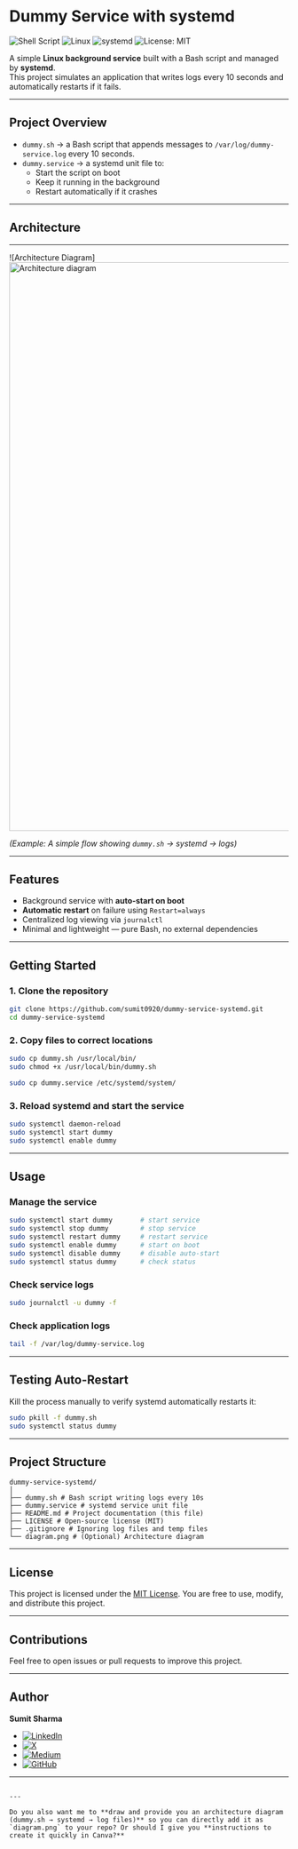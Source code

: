 # Dummy Service with systemd

![Shell Script](https://img.shields.io/badge/Bash-Script-green?logo=gnu-bash&logoColor=white)
![Linux](https://img.shields.io/badge/Linux-Service-blue?logo=linux&logoColor=white)
![systemd](https://img.shields.io/badge/systemd-AutoStart-critical?logo=linux&logoColor=white)
![License: MIT](https://img.shields.io/badge/License-MIT-yellow.svg)

A simple **Linux background service** built with a Bash script and managed by **systemd**.  
This project simulates an application that writes logs every 10 seconds and automatically restarts if it fails.

---

## **Project Overview**

- `dummy.sh` → a Bash script that appends messages to `/var/log/dummy-service.log` every 10 seconds.  
- `dummy.service` → a systemd unit file to:
  - Start the script on boot
  - Keep it running in the background
  - Restart automatically if it crashes

---

## **Architecture**

 ****

![Architecture Diagram]<img width="1024" height="1024" alt="Architecture diagram" src="https://github.com/user-attachments/assets/d01ce7cc-75f4-424c-8e19-e8f6ea55e386" />

*(Example: A simple flow showing `dummy.sh` → systemd → logs)*  

---

## **Features**

- Background service with **auto-start on boot**  
- **Automatic restart** on failure using `Restart=always`  
- Centralized log viewing via `journalctl`  
- Minimal and lightweight — pure Bash, no external dependencies  

---

## **Getting Started**

### **1. Clone the repository**
```bash
git clone https://github.com/sumit0920/dummy-service-systemd.git
cd dummy-service-systemd
````

### **2. Copy files to correct locations**

```bash
sudo cp dummy.sh /usr/local/bin/
sudo chmod +x /usr/local/bin/dummy.sh

sudo cp dummy.service /etc/systemd/system/
```

### **3. Reload systemd and start the service**

```bash
sudo systemctl daemon-reload
sudo systemctl start dummy
sudo systemctl enable dummy
```

---

## **Usage**

### **Manage the service**

```bash
sudo systemctl start dummy       # start service
sudo systemctl stop dummy        # stop service
sudo systemctl restart dummy     # restart service
sudo systemctl enable dummy      # start on boot
sudo systemctl disable dummy     # disable auto-start
sudo systemctl status dummy      # check status
```

### **Check service logs**

```bash
sudo journalctl -u dummy -f
```

### **Check application logs**

```bash
tail -f /var/log/dummy-service.log
```

---

## **Testing Auto-Restart**

Kill the process manually to verify systemd automatically restarts it:

```bash
sudo pkill -f dummy.sh
sudo systemctl status dummy
```

---

## **Project Structure**

```
dummy-service-systemd/
│
├── dummy.sh # Bash script writing logs every 10s
├── dummy.service # systemd service unit file
├── README.md # Project documentation (this file)
├── LICENSE # Open-source license (MIT)
├── .gitignore # Ignoring log files and temp files
└── diagram.png # (Optional) Architecture diagram
```

---

## **License**

This project is licensed under the [MIT License](./LICENSE).
You are free to use, modify, and distribute this project.

---

## **Contributions**

Feel free to open issues or pull requests to improve this project.

---

## **Author**

**Sumit Sharma**
- [![LinkedIn](https://img.shields.io/badge/LinkedIn-0A66C2?style=flat&logo=linkedin&logoColor=white)](https://www.linkedin.com/in/sumitsharma-ss/)
- [![X](https://img.shields.io/badge/X-black?style=flat&logo=twitter&logoColor=white)](https://x.com/sumitsharma_95)
- [![Medium](https://img.shields.io/badge/Medium-12100E?style=flat&logo=medium&logoColor=white)](https://medium.com/@devopswithsumit)
- [![GitHub](https://img.shields.io/badge/GitHub-100000?style=flat&logo=github&logoColor=white)](https://github.com/sumit0920)
---

```

---

Do you also want me to **draw and provide you an architecture diagram (dummy.sh → systemd → log files)** so you can directly add it as `diagram.png` to your repo? Or should I give you **instructions to create it quickly in Canva?**
```
